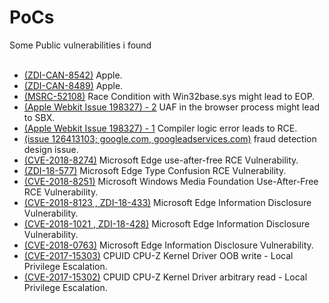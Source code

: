 # PoCs
Some Public vulnerabilities i found<br><br>


- [(ZDI-CAN-8542)](https://www.zerodayinitiative.com/advisories/upcoming/) Apple.
- [(ZDI-CAN-8489)](https://www.zerodayinitiative.com/advisories/upcoming/) Apple.
- [(MSRC-52108)](https://rce.wtf/2019/06/10/w2k.html) Race Condition with Win32base.sys might lead to EOP.
- [(Apple Webkit Issue 198327) - 2](https://rce.wtf/2019/05/28/Safari.html) UAF in the browser process might lead to SBX.
- [(Apple Webkit Issue 198327) - 1](https://rce.wtf/2019/05/28/Safari.html) Compiler logic error leads to RCE.
- [(issue 126413103; google.com, googleadservices.com)](https://bughunter.withgoogle.com/profile/fe386863-fdae-4164-bf31-b13d25d4b8e9) fraud detection design issue.
- [(CVE-2018-8274)](https://www.zerodayinitiative.com/advisories/ZDI-18-609/) Microsoft Edge use-after-free RCE Vulnerability.
- [(ZDI-18-577)](https://www.zerodayinitiative.com/advisories/ZDI-18-577/) Microsoft Edge Type Confusion RCE Vulnerability.
- [(CVE-2018-8251)](https://www.zerodayinitiative.com/advisories/ZDI-18-579/) Microsoft Windows Media Foundation Use-After-Free RCE Vulnerability.
- [(CVE-2018-8123 , ZDI-18-433)](https://www.zerodayinitiative.com/advisories/ZDI-18-433/) Microsoft Edge Information Disclosure Vulnerability.
- [(CVE-2018-1021 , ZDI-18-428)](https://www.zerodayinitiative.com/advisories/ZDI-18-428/) Microsoft Edge Information Disclosure Vulnerability.
- [(CVE-2018-0763)](https://portal.msrc.microsoft.com/en-us/security-guidance/advisory/CVE-2018-0763) Microsoft Edge Information Disclosure Vulnerability.
- [(CVE-2017-15303)](https://nvd.nist.gov/vuln/detail/CVE-2017-15303) CPUID CPU-Z Kernel Driver OOB write - Local Privilege Escalation.
- [(CVE-2017-15302)](https://nvd.nist.gov/vuln/detail/CVE-2017-15302) CPUID CPU-Z Kernel Driver arbitrary read - Local Privilege Escalation.
